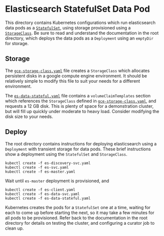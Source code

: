 # Elasticsearch StatefulSet Data Pod
This directory contains Kubernetes configurations which run elasticsearch data pods as a [`StatefulSet`](https://kubernetes.io/docs/concepts/abstractions/controllers/statefulsets/), using storage provisioned using a [`StorageClass`](http://blog.kubernetes.io/2016/10/dynamic-provisioning-and-storage-in-kubernetes.html). Be sure to read and understand the documentation in the root directory, which deploys the data pods as a `Deployment` using an `emptyDir` for storage.

## Storage
The [`gce-storage-class.yaml`](gce-storage-class.yaml) file creates a `StorageClass` which allocates persistent disks in a google compute engine environment. It should be relatively simple to modify this file to suit your needs for a different environment.

The [`es-data-stateful.yaml`](es-data-stateful.yaml) file contains a `volumeClaimTemplates` section which references the `StorageClass` defined in [`gce-storage-class.yaml`](gce-storage-class.yaml), and requests a 12 GB disk. This is plenty of space for a demonstration cluster, but will fill up quickly under moderate to heavy load. Consider modifying the disk size to your needs.

## Deploy
The root directory contains instructions for deploying elasticsearch using a `Deployment` with transient storage for data pods. These brief instructions show a deployment using the `StatefulSet` and `StorageClass`.

```
kubectl create -f es-discovery-svc.yaml
kubectl create -f es-svc.yaml
kubectl create -f es-master.yaml
```

Wait until `es-master` deployment is provisioned, and

```
kubectl create -f es-client.yaml
kubectl create -f es-data-svc.yaml
kubectl create -f es-data-stateful.yaml
```

Kubernetes creates the pods for a `StatefulSet` one at a time, waiting for each to come up before starting the next, so it may take a few minutes for all pods to be provisioned. Refer back to the documentation in the root directory for details on testing the cluster, and configuring a curator job to clean up.
